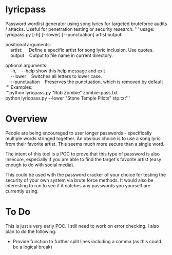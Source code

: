 # lyricpass
Password wordlist generator using song lyrics for targeted bruteforce audits / attacks. Useful for penetration testing or security research.
'''
usage: lyricpass.py [-h] [--lower] [--punctuation] artist output

positional arguments: <Br>
&nbsp;&nbsp;&nbsp;&nbsp;artist:&nbsp;&nbsp;&nbsp;&nbsp;&nbsp;Define a specific artist for song lyric inclusion. Use quotes.<br>
&nbsp;&nbsp;&nbsp;&nbsp;output&nbsp;&nbsp;&nbsp;&nbsp;Output to file name in current directory.

optional arguments:<Br>
&nbsp;&nbsp;&nbsp;&nbsp;-h,&nbsp;&nbsp;&nbsp;&nbsp;--help  show this help message and exit<br>
&nbsp;&nbsp;&nbsp;&nbsp;--lower&nbsp;&nbsp;&nbsp;&nbsp;Switches all letters to lower case.<Br>
&nbsp;&nbsp;&nbsp;&nbsp;--punctuation&nbsp;&nbsp;&nbsp;&nbsp;Preserves the punctuation, which is removed by default
'''
Examples:<Br>
'''python lyricpass.py "Rob Zombie" zombie-pass.txt<Br>
python lyricpass.py --lower "Stone Temple Pilots" stp.txt'''<br>

# Overview
People are being encouraged to user longer passwords - specifically multiple words stringed together.
An obvious choice is to use a song lyric from their favorite artist. This seems much more secure than a single word.

The intent of this tool is a POC to prove that this type of password is also insecure, especially if you are able to
find the target's favorite artist (easy enough to do with social media).

This could be used with the password cracker of your choice for testing the security of your own system via brute force methods. It would also be interesting to run to see if it catches any passwords you yourself are currently using.

# To Do
This is just a very early POC. I still need to work on error checking. I also plan to do the following:
- Provide function to further split lines including a comma (as this could be a logical break)
